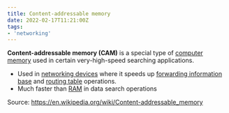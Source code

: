 ```yaml
---
title: Content-addressable memory
date: 2022-02-17T11:21:00Z
tags:
- 'networking'
---
```


**Content-addressable memory (CAM)** is a special type of [computer memory](20220217112213-computer-memory.md)
used in certain very-high-speed searching applications. 

* Used in [networking devices](20220217112325-networking-device.md) where it
  speeds up [forwarding information base](20220217112444-forwarding-information-base.md)
  and [routing table](20201105133355-routing-tables.md) operations.
* Much faster than [RAM](20220216081431-random-access-memory.md) in data search
  operations

Source: https://en.wikipedia.org/wiki/Content-addressable_memory
